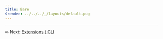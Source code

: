 ```yaml
---
title: Bare
$render: ../../../_/layouts/default.pug
---
```


---

➯ Next: [Extensions &rangle; CLI](./docs/extensions/cli)
